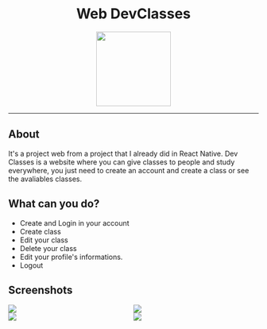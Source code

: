<h1 style="text-align: center;">Web DevClasses</h1>

<div class="img-container" style="display: flex; align-items: center; justify-content: center" >
  <img src="/images/dev.svg" style="width: 150px; height: 150px;" />
</div>

<hr>

<h2>About</h2>
<p>
It's a project web from a project that I already did in React Native. Dev Classes is a website where you can give classes to people and study everywhere, you just need to create an account and create a class or see the avaliables classes.
</p>

<h2>What can you do?</h2>
<ul>
  <li>Create and Login in your account</li>
  <li>Create class</li>
  <li>Edit your class</li>
  <li>Delete your class</li>
  <li>Edit your profile's informations.</li>
  <li>Logout</li>
</ul>

<h2>Screenshots</h2>
<div class="img-container" style="display: grid; grid-template-columns: 1fr 1fr;">
  <img src="/images/itinial-page.png" />
  <img src="/images/study.svg" />
  <img src="/images/give-class.svg" />
  <img src="/images/profile.svg" />
</div>

